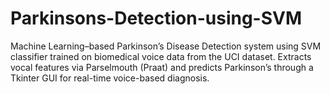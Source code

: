 # Parkinsons-Detection-using-SVM
Machine Learning–based Parkinson’s Disease Detection system using SVM classifier trained on biomedical voice data from the UCI dataset. Extracts vocal features via Parselmouth (Praat) and predicts Parkinson’s through a Tkinter GUI for real-time voice-based diagnosis.
